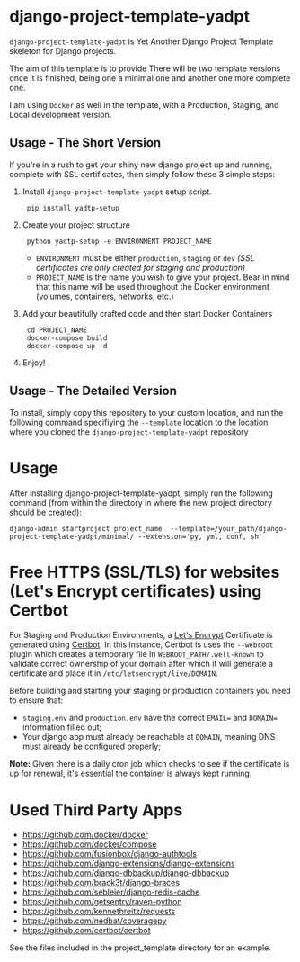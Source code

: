 # django-project-template-yadpt

`django-project-template-yadpt` is Yet Another Django Project Template skeleton for Django projects.

The aim of this template is to provide There will be two template versions once it is finished, being one a minimal one and another one more complete one.

I am using `Docker` as well in the template, with a Production, Staging, and Local development version.

## Usage - The Short Version

If you're in a rush to get your shiny new django project up and running, complete with SSL certificates, then simply follow these 3 simple steps:

1. Install `django-project-template-yadpt` setup script.

		pip install yadtp-setup

2. Create your project structure

		python yadtp-setup -e ENVIRONMENT PROJECT_NAME

	- `ENVIRONMENT` must be either `production`, `staging` or `dev` _(SSL certificates are only created for staging and production)_
	- `PROJECT_NAME` is the name you wish to give your project. Bear in mind that this name will be used throughout the Docker environment (volumes, containers, networks, etc.)

3. Add your beautifully crafted code and then start Docker Containers

		cd PROJECT_NAME
		docker-compose build
		docker-compose up -d

4. Enjoy!


## Usage - The Detailed Version


To install, simply copy this repository to your custom location, and run the following command specifiying the `--template` location to the location where you cloned the `django-project-template-yadpt` repository


Usage
============

After installing django-project-template-yadpt, simply run the following command (from within
the directory in where the new project directory should be created):

	django-admin startproject project_name  --template=/your_path/django-project-template-yadpt/minimal/ --extension='py, yml, conf, sh'


Free HTTPS (SSL/TLS) for websites (Let's Encrypt certificates) using Certbot
=============================================================================

For Staging and Production Environments, a [Let's Encrypt](https://letsencrypt.org) Certificate is generated using [Certbot](https://certbot.eff.org).
In this instance, Certbot is uses the `--webroot` plugin which creates a temporary file in `WEBROOT_PATH/.well-known` to validate correct ownership of your domain after which it will generate a certificate and place it in `/etc/letsencrypt/live/DOMAIN`.

Before building and starting your staging or production containers you need to ensure that:

- `staging.env` and `production.env` have the correct `EMAIL=` and `DOMAIN=` information filled out;
- Your django app must already be reachable at `DOMAIN`, meaning DNS must already be configured properly;

**Note:** Given there is a daily cron job which checks to see if the certificate is up for renewal, it's essential the container is always kept running.


Used Third Party Apps
=====================

 - https://github.com/docker/docker
 - https://github.com/docker/compose
 - https://github.com/fusionbox/django-authtools
 - https://github.com/django-extensions/django-extensions
 - https://github.com/django-dbbackup/django-dbbackup
 - https://github.com/brack3t/django-braces
 - https://github.com/sebleier/django-redis-cache
 - https://github.com/getsentry/raven-python
 - https://github.com/kennethreitz/requests
 - https://github.com/nedbat/coveragepy
 - https://github.com/certbot/certbot

See the files included in the project_template directory for an example.
